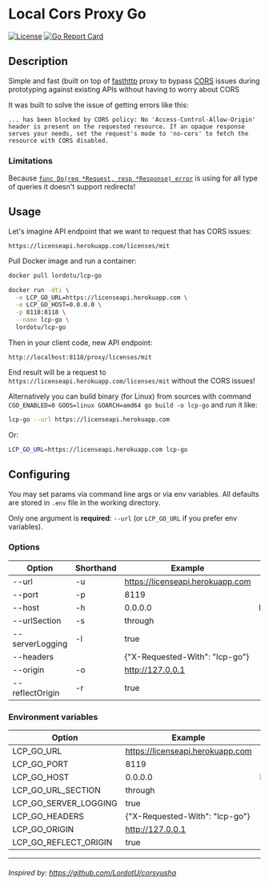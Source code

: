 # Local Cors Proxy Go

[![License](https://img.shields.io/badge/License-MIT-000000.svg)](https://opensource.org/licenses/MIT) [![Go Report Card](https://goreportcard.com/badge/github.com/LordotU/local-cors-proxy-go)](https://goreportcard.com/report/github.com/LordotU/local-cors-proxy-go)

## Description

Simple and fast (built on top of [fasthttp](https://github.com/valyala/fasthttp) proxy to bypass [CORS](https://developer.mozilla.org/ru/docs/Web/HTTP/CORS) issues during prototyping against existing APIs without having to worry about CORS

It was built to solve the issue of getting errors like this:

```text
... has been blocked by CORS policy: No 'Access-Control-Allow-Origin' header is present on the requested resource. If an opaque response serves your needs, set the request's mode to 'no-cors' to fetch the resource with CORS disabled.
```

### Limitations

Because [`func Do(req *Request, resp *Response) error`](https://godoc.org/github.com/valyala/fasthttp#Do) is using for all type of queries it doesn't support redirects!

## Usage

Let's imagine API endpoint that we want to request that has CORS issues:

```text
https://licenseapi.herokuapp.com/licenses/mit
```

Pull Docker image and run a container:

```bash
docker pull lordotu/lcp-go

docker run -dti \
  -e LCP_GO_URL=https://licenseapi.herokuapp.com \
  -e LCP_GO_HOST=0.0.0.0 \
  -p 8118:8118 \
  --name lcp-go \
  lordotu/lcp-go
```

Then in your client code, new API endpoint:

```text
http://localhost:8118/proxy/licenses/mit
```

End result will be a request to `https://licenseapi.herokuapp.com/licenses/mit` without the CORS issues!

Alternatively you can build binary (for Linux) from sources with command `CGO_ENABLED=0 GOOS=linux GOARCH=amd64 go build -o lcp-go` and run it like:

```bash
lcp-go --url https://licenseapi.herokuapp.com
```

Or:

```bash
LCP_GO_URL=https://licenseapi.herokuapp.com lcp-go
```

## Configuring

You may set params via command line args or via env variables. All defaults are stored in `.env` file in the working directory.

Only one argument is **required**: `--url` (or `LCP_GO_URL` if you prefer env variables).

### Options

| Option          | Shorthand | Example                          |   Default |
|-----------------|-----------|----------------------------------|----------:|
| --url           | -u        | https://licenseapi.herokuapp.com |           |
| --port          | -p        | 8119                             |      8118 |
| --host          | -h        | 0.0.0.0                          | localhost |
| --urlSection    | -s        | through                          |     proxy |
| --serverLogging | -l        | true                             |     false |
| --headers       |           | {"X-Requested-With": "lcp-go"}   |        {} |
| --origin        | -o        | http://127.0.0.1                 |         * |
| --reflectOrigin | -r        | true                             |     false |

### Environment variables

| Option                | Example                          |   Default |
|-----------------------|----------------------------------|----------:|
| LCP_GO_URL            | https://licenseapi.herokuapp.com |           |
| LCP_GO_PORT           | 8119                             |      8118 |
| LCP_GO_HOST           | 0.0.0.0                          | localhost |
| LCP_GO_URL_SECTION    | through                          |     proxy |
| LCP_GO_SERVER_LOGGING | true                             |     false |
| LCP_GO_HEADERS        | {"X-Requested-With": "lcp-go"}   |        {} |
| LCP_GO_ORIGIN         | http://127.0.0.1                 |         * |
| LCP_GO_REFLECT_ORIGIN | true                             |     false |

---

###### Inspired by: https://github.com/LordotU/corsyusha
